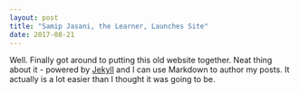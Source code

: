 ```yaml
---
layout: post
title: "Samip Jasani, the Learner, Launches Site"
date: 2017-08-21
---
```


Well. Finally got around to putting this old website together. Neat thing about it - powered by [Jekyll](http://jekyllrb.com) and I can use Markdown to author my posts. It actually is a lot easier than I thought it was going to be.